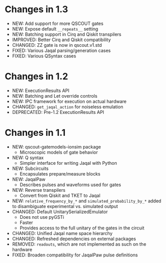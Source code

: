 Changes in 1.3
==============

 - NEW: Add support for more QSCOUT gates
 - NEW: Expose default `__repeats__` setting
 - NEW: Batching support in Cirq and Qiskit transpilers
 - IMPROVED: Better Cirq and Qiskit compatibility
 - CHANGED: ZZ gate is now in qscout.v1.std
 - FIXED: Various Jaqal parsing/generation cases
 - FIXED: Various QSyntax cases

Changes in 1.2
==============

 - NEW: ExecutionResults API
 - NEW: Batching and Let override controls
 - NEW: IPC framework for execution on actual hardware
 - CHANGED: `get_jaqal_action` for noiseless emulation
 - DEPRECATED: Pre-1.2 ExecutionResults API

Changes in 1.1
==============

 - NEW: qscout-gatemodels-ionsim package
   - Microscopic models of gate behavior
 - NEW: Q syntax
   - Simpler interface for writing Jaqal with Python
 - NEW: Subcircuits
   - Encapsulates prepare/measure blocks
 - NEW: JaqalPaw
   - Describes pulses and waveforms used for gates
 - NEW: Reverse transpilers
   - Convert from Qiskit and TKET to Jaqal
 - NEW: `relative_frequency_by_*` and `simulated_probability_by_*`
    added to disambiguate experimental vs. simulated output
 - CHANGED: Default UnitarySerializedEmulator
   - Does not use pyGSTi
   - Faster
   - Provides access to the full unitary of the gates in the circuit
 - CHANGED: Unified Jaqal name space hierarchy
 - CHANGED: Refreshed dependencies on external packages
 - REMOVED: `readouts`, which are not implemented as such on
    the hardware
 - FIXED: Broaden compatibility for JaqalPaw pulse definitions
